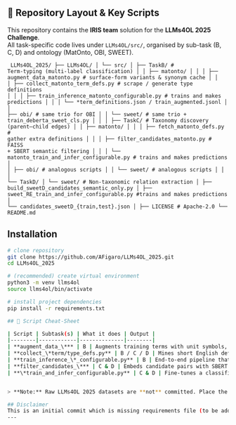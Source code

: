 ## 📁 Repository Layout & Key Scripts

This repository contains the **IRIS team** solution for the **LLMs4OL 2025 Challenge**.  
All task-specific code lives under `LLMs4OL/src/`, organised by sub-task (B, C, D) and ontology
(MatOnto, OBI, SWEET).


<code> LLMs4OL_2025/
├── LLMs4OL/
│   └── src/
│       ├── TaskB/                      # Term-typing (multi-label classification)
│       │   ├── matonto/
│       │   │   ├── augment_data_matonto.py           # surface-form variants & synonym cache
│       │   │   ├── collect_matonto_term_defs.py      # scrape / generate type definitions
│       │   │   ├── train_inference_matonto_configurable.py   # trains and makes predictions
│       │   │   └── *term_definitions.json  /  train_augmented.jsonl
│       │   ├── obi/                     # same trio for OBI
│       │   └── sweet/                   # same trio + train_deberta_sweet_cls.py
│       │
│       ├── TaskC/                      # Taxonomy discovery (parent–child edges)
│       │   ├── matonto/
│       │   │   ├── fetch_matonto_defs.py            # gather extra definitions
│       │   │   ├── filter_candidates_matonto.py     # FAISS + SBERT semantic filtering
│       │   │   └── matonto_train_and_infer_configurable.py    # trains and makes predictions
│       │   ├── obi/                     # analogous scripts
│       │   └── sweet/                   # analogous scripts
│       │
│       └── TaskD/
│           └── sweet/                   # Non-taxonomic relation extraction
│               ├── build_sweetD_candidates_semantic_only.py
│               ├── sweet_RE_train_and_infer_configurable.py  #trains and makes predictions
│               └── candidates_sweetD_{train,test}.json
│
├── LICENSE            # Apache-2.0
└── README.md
</code>

## Installation

```bash
# clone repository
git clone https://github.com/AFigaro/LLMs4OL_2025.git
cd LLMs4OL_2025

# (recommended) create virtual environment
python3 -m venv llms4ol
source llms4ol/bin/activate

# install project dependencies
pip install -r requirements.txt

## 🔑 Script Cheat-Sheet

| Script | Subtask(s) | What it does | Output |
|--------|------------|--------------|--------|
| **augment_data_\*** | B | Augments training terms with unit symbols, plural/case variants, plus Wiktionary & GPT-4o-generated synonyms. | `train_augmented.jsonl` |
| **collect_\*term/type_defs.py** | B / C / D | Mines short English definitions for each ontology term/type. | `*_term_definitions.json` |
| **train_inference_\*_configurable.py** | B | End-to-end pipeline that trains a DeBERTa multi-label classifier and writes predictions to a submission file. | model checkpoints, `preds_*.json` |
| **filter_candidates_\*** | C & D | Embeds candidate pairs with SBERT + FAISS, then prunes to the top-K semantic matches. | `candidates_*.json` |
| **\*train_and_infer_configurable.py** | C & D | Fine-tunes a classification/ranking model on filtered candidates; includes threshold-sweep logic for predictions. | model checkpoints, submission JSON |


> **Note:** Raw LLMs4OL 2025 datasets are **not** committed. Place the original task folders under `LLMs4OL/2025/` before running any script.

## Disclaimer
This is an initial commit which is missing requirements file (to be added soon) 
---

